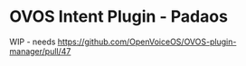 # OVOS Intent Plugin - Padaos

WIP - needs https://github.com/OpenVoiceOS/OVOS-plugin-manager/pull/47